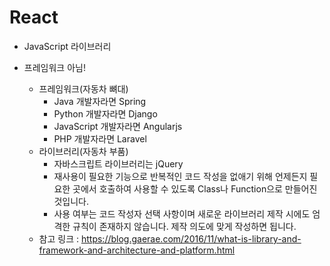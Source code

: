 # React

- JavaScript 라이브러리

- 프레임워크 아님!
  - 프레임워크(자동차 뼈대)
    - Java 개발자라면 Spring
    - Python 개발자라면 Django
    - JavaScript 개발자라면 Angularjs
    - PHP 개발자라면 Laravel
  - 라이브러리(자동차 부품)
    - 자바스크립트 라이브러리는 jQuery
    - 재사용이 필요한 기능으로 반복적인 코드 작성을 없애기 위해 언제든지 필요한 곳에서 호출하여 사용할 수 있도록 Class나 Function으로 만들어진 것입니다.
    - 사용 여부는 코드 작성자 선택 사항이며 새로운 라이브러리 제작 시에도 엄격한 규칙이 존재하지 않습니다. 제작 의도에 맞게 작성하면 됩니다.
  - 참고 링크 : https://blog.gaerae.com/2016/11/what-is-library-and-framework-and-architecture-and-platform.html